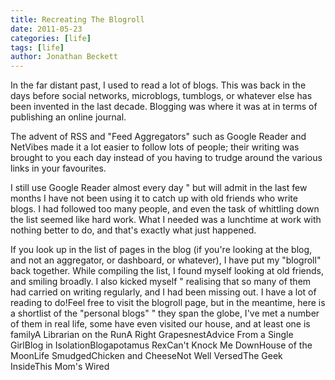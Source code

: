 ```yaml
---
title: Recreating The Blogroll
date: 2011-05-23
categories: [life]
tags: [life]
author: Jonathan Beckett
---
```


In the far distant past, I used to read a lot of blogs. This was back in the days before social networks, microblogs, tumblogs, or whatever else has been invented in the last decade. Blogging was where it was at in terms of publishing an online journal.

The advent of RSS and "Feed Aggregators" such as Google Reader and NetVibes made it a lot easier to follow lots of people; their writing was brought to you each day instead of you having to trudge around the various links in your favourites.

I still use Google Reader almost every day " but will admit in the last few months I have not been using it to catch up with old friends who write blogs. I had followed too many people, and even the task of whittling down the list seemed like hard work. What I needed was a lunchtime at work with nothing better to do, and that's exactly what just happened.

If you look up in the list of pages in the blog (if you're looking at the blog, and not an aggregator, or dashboard, or whatever), I have put my "blogroll" back together. While compiling the list, I found myself looking at old friends, and smiling broadly. I also kicked myself " realising that so many of them had carried on writing regularly, and I had been missing out. I have a lot of reading to do!Feel free to visit the blogroll page, but in the meantime, here is a shortlist of the "personal blogs" " they span the globe, I've met a number of them in real life, some have even visited our house, and at least one is familyA Librarian on the RunA Right GrapesnestAdvice From a Single GirlBlog in IsolationBlogapotamus RexCan't Knock Me DownHouse of the MoonLife SmudgedChicken and CheeseNot Well VersedThe Geek InsideThis Mom's Wired